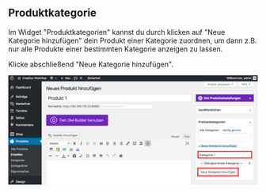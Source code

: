 ## Produktkategorie

Im Widget "Produktkategorien" kannst du durch klicken auf "Neue Kategorie hinzufügen" dein Produkt einer Kategorie zuordnen, um dann z.B. nur alle Produkte einer bestimmten Kategorie anzeigen zu lassen.

Klicke abschließend "Neue Kategorie hinzufügen".

![image](./assets/category.jpg)
